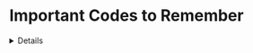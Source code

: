 # Important Codes to Remember

<details>
<sumarry>Loops</sumarry>
    * For Loops
        - `for (int i = 1; i <= 5; i++)`
        - Output:
            * i = 1
            * i = 2
            * i = 3
            * i = 4
            * i = 5
</details>
